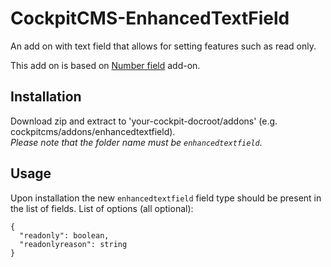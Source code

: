 # CockpitCMS-EnhancedTextField

An add on with text field that allows for setting features such as read only.

This add on is based on [Number field](https://github.com/Blistok/CockpitCMS-NumberField) add-on.

## Installation

Download zip and extract to 'your-cockpit-docroot/addons' (e.g. cockpitcms/addons/enhancedtextfield).  
_Please note that the folder name must be `enhancedtextfield`._

## Usage

Upon installation the new `enhancedtextfield` field type should be present in the list of fields.
List of options (all optional):
```
{
  "readonly": boolean,
  "readonlyreason": string
}
```
